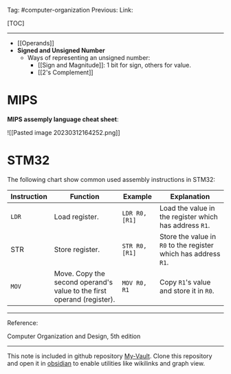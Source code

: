 Tag: #computer-organization 
Previous: 
Link: 

[TOC]

---

- [[Operands]]
- **Signed and Unsigned Number**
	- Ways of representing an unsigned number:
		- [[Sign and Magnitude]]: 1 bit for sign, others for value.
		- [[2's Complement]]

# MIPS

**MIPS assemply language cheat sheet**:

![[Pasted image 20230312164252.png]]

# STM32

The following chart show common used assembly instructions in STM32:

| Instruction | Function                                                               | Example        | Explanation                                                     |
| ----------- | ---------------------------------------------------------------------- | -------------- | --------------------------------------------------------------- |
| `LDR`       | Load register.                                                         | `LDR R0, [R1]` | Load the value in the register which has address `R1`.          |
| STR         | Store register.                                                        | `STR R0, [R1]` | Store the value in `R0` to the register which has address `R1`. |
| `MOV`       | Move. Copy the second operand's value to the first operand (register). | `MOV R0, R1`   | Copy `R1`'s value and store it in `R0`.                         | 

---

Reference:

Computer Organization and Design, 5th edition

---

This note is included in github repository [My-Vault](https://github.com/LittleD3092/My-Vault.git). Clone this repository and open it in [obsidian](https://obsidian.md/) to enable utilities like wikilinks and graph view.